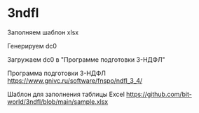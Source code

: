 # 3ndfl

Заполняем шаблон xlsx

Генерируем dc0

Загружаем dc0 в "Программе подготовки 3-НДФЛ"


Программа подготовки 3-НДФЛ https://www.gnivc.ru/software/fnspo/ndfl_3_4/

Шаблон для заполнения таблицы Excel https://github.com/bit-world/3ndfl/blob/main/sample.xlsx
